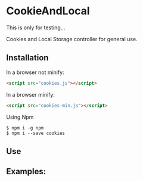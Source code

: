 # CookieAndLocal

This is only for testing...

Cookies and Local Storage controller for general use.

## Installation

In a browser not minify:
```html
<script src="cookies.js"></script>
```

In a browser minify:
```html
<script src="cookies-min.js"></script>
```

Using Npm
```shell
$ npm i -g npm
$ npm i --save cookies
```

## Use

## Examples: